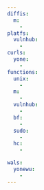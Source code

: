 ```yaml
---
diffis:
  m:
    -
platfs:
  vulnhub:
    -
curls:
  yone:
    -
functions:
  unix:
    -
  m:
    -
  vulnhub:
    -
  bf:
    -
  sudo:
    -
  hc:
    -

wals:
  yonewu:
    -
---
```

